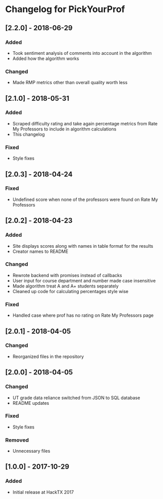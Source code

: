 # Changelog for PickYourProf

## [2.2.0] - 2018-06-29
### Added
- Took sentiment analysis of comments into account in the algorithm
- Added how the algorithm works

### Changed
- Made RMP metrics other than overall quality worth less

## [2.1.0] - 2018-05-31
### Added
- Scraped difficulty rating and take again percentage metrics from Rate My Professors to include in algorithm calculations
- This changelog

### Fixed
- Style fixes

## [2.0.3] - 2018-04-24
### Fixed
- Undefined score when none of the professors were found on Rate My Professors

## [2.0.2] - 2018-04-23
### Added
- Site displays scores along with names in table format for the results
- Creator names to README

### Changed
- Rewrote backend with promises instead of callbacks
- User input for course department and number made case insensitive
- Made algorithm treat A and A+ students separately
- Cleaned up code for calculating percentages style wise

### Fixed
- Handled case where prof has no rating on Rate My Professors page

## [2.0.1] - 2018-04-05
### Changed
- Reorganized files in the repository

## [2.0.0] - 2018-04-05
### Changed
- UT grade data reliance switched from JSON to SQL database
- README updates

### Fixed
- Style fixes

### Removed
- Unnecessary files

## [1.0.0] - 2017-10-29
### Added
- Initial release at HackTX 2017